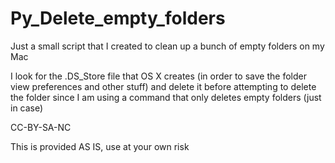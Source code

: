 # Py_Delete_empty_folders
Just a small script that I created to clean up a bunch of empty folders on my Mac


I look for the .DS_Store file that OS X creates (in order to save the folder view preferences and other stuff) and delete it before attempting to delete the folder since I am using a command that only deletes empty folders (just in case)

CC-BY-SA-NC

This is provided AS IS, use at your own risk